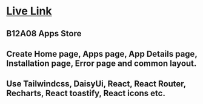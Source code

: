 # <a target="_blank" href="https://b12a08-apps-store.netlify.app/">Live Link</a>

## B12A08 Apps Store

## Create Home page, Apps page, App Details page, Installation page, Error page and common layout.

## Use Tailwindcss, DaisyUi, React, React Router, Recharts, React toastify, React icons etc.